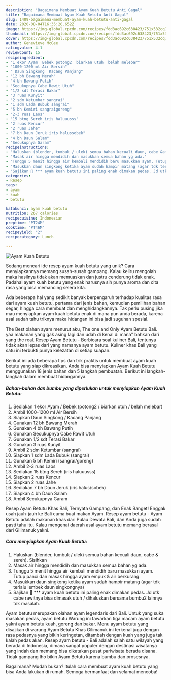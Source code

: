 ```yaml
---
description: "Bagaimana Membuat Ayam Kuah Betutu Anti Gagal"
title: "Bagaimana Membuat Ayam Kuah Betutu Anti Gagal"
slug: 1409-bagaimana-membuat-ayam-kuah-betutu-anti-gagal
date: 2020-08-04T16:35:20.652Z
image: https://img-global.cpcdn.com/recipes/fdd3ac692c638423/751x532cq70/ayam-kuah-betutu-foto-resep-utama.jpg
thumbnail: https://img-global.cpcdn.com/recipes/fdd3ac692c638423/751x532cq70/ayam-kuah-betutu-foto-resep-utama.jpg
cover: https://img-global.cpcdn.com/recipes/fdd3ac692c638423/751x532cq70/ayam-kuah-betutu-foto-resep-utama.jpg
author: Genevieve McGee
ratingvalue: 4.1
reviewcount: 15
recipeingredient:
- "1 ekor Ayam  Bebek potong2  biarkan utuh  belah melebar"
- "1000-1200 ml Air Bersih"
- " Daun Singkong  Kacang Panjang"
- "12 bh Bawang Merah"
- "4 bh Bawang Putih"
- "Secukupnya Cabe Rawit Utuh"
- "1/2 sdt Terasi Bakar"
- "3 ruas Kunyit"
- "2 sdm Ketumbar sangrai"
- "1 sdm Lada Bubuk sangrai"
- "5 bh Kemiri sangraigoreng"
- "2-3 ruas Laos"
- "15 btng Sereh iris haluuusss"
- "2 ruas Kencur"
- "2 ruas Jahe"
- "7 bh Daun Jeruk iris halussobek"
- "4 bh Daun Salam"
- "Secukupnya Garam"
recipeinstructions:
- "Haluskan (blender, tumbuk / ulek) semua bahan kecuali daun, cabe &amp; sereh). Sisihkan"
- "Masak air hingga mendidih dan masukkan semua bahan yg ada."
- "Tunggu 5 menit hingga air kembali mendidih baru masukkan ayam. Tutup panci dan masak hingga ayam empuk &amp; air berkurang."
- "Masukkan daun singkong ketika ayam sudah hampir matang (agar tdk terlalu lembek daun singkongnya)"
- "Sajikan 🍴 *** ayam kuah betutu ini paling enak dimakan pedas. Jd utk cabe rawitnya bisa dimasak utuh / dihaluskan bersama bumbu2 lainnya tdk masalah."
categories:
- Resep
tags:
- ayam
- kuah
- betutu

katakunci: ayam kuah betutu 
nutrition: 267 calories
recipecuisine: Indonesian
preptime: "PT24M"
cooktime: "PT46M"
recipeyield: "2"
recipecategory: Lunch

---
```



![Ayam Kuah Betutu](https://img-global.cpcdn.com/recipes/fdd3ac692c638423/751x532cq70/ayam-kuah-betutu-foto-resep-utama.jpg)

Sedang mencari ide resep ayam kuah betutu yang unik? Cara menyiapkannya memang susah-susah gampang. Kalau keliru mengolah maka hasilnya tidak akan memuaskan dan justru cenderung tidak enak. Padahal ayam kuah betutu yang enak harusnya sih punya aroma dan cita rasa yang bisa memancing selera kita.

Ada beberapa hal yang sedikit banyak berpengaruh terhadap kualitas rasa dari ayam kuah betutu, pertama dari jenis bahan, kemudian pemilihan bahan segar, hingga cara membuat dan menghidangkannya. Tak perlu pusing jika mau menyiapkan ayam kuah betutu enak di mana pun anda berada, karena asal sudah tahu triknya maka hidangan ini bisa jadi suguhan spesial.

The Best olahan ayam menurut aku, The one and Only Ayam Betutu Bali. yaa makanan yang gak asing lagi dan udah di kenal di mana&#34; bahkan dari yang the real. Resep Ayam Betutu - Berbicara soal kuliner Bali, tentunya tidak akan lepas dari yang namanya ayam betutu. Kuliner khas Bali yang satu ini terbukti punya kelezatan di setiap suapan.


Berikut ini ada beberapa tips dan trik praktis untuk membuat ayam kuah betutu yang siap dikreasikan. Anda bisa menyiapkan Ayam Kuah Betutu menggunakan 18 jenis bahan dan 5 langkah pembuatan. Berikut ini langkah-langkah dalam membuat hidangannya.

<!--inarticleads1-->

##### Bahan-bahan dan bumbu yang diperlukan untuk menyiapkan Ayam Kuah Betutu:

1. Sediakan 1 ekor Ayam / Bebek (potong2 / biarkan utuh / belah melebar)
1. Ambil 1000-1200 ml Air Bersih
1. Siapkan  Daun Singkong / Kacang Panjang
1. Gunakan 12 bh Bawang Merah
1. Gunakan 4 bh Bawang Putih
1. Gunakan Secukupnya Cabe Rawit Utuh
1. Gunakan 1/2 sdt Terasi Bakar
1. Gunakan 3 ruas Kunyit
1. Ambil 2 sdm Ketumbar (sangrai)
1. Siapkan 1 sdm Lada Bubuk (sangrai)
1. Gunakan 5 bh Kemiri (sangrai/goreng)
1. Ambil 2-3 ruas Laos
1. Sediakan 15 btng Sereh (iris haluuusss)
1. Siapkan 2 ruas Kencur
1. Siapkan 2 ruas Jahe
1. Sediakan 7 bh Daun Jeruk (iris halus/sobek)
1. Siapkan 4 bh Daun Salam
1. Ambil Secukupnya Garam


Resep Ayam Betutu Khas Bali, Ternyata Gampang, dan Enak Banget! Enggak usah jauh-jauh ke Bali cuma buat makan Ayam. Resep ayam betutu - Ayam Betutu adalah makanan khas dari Pulau Dewata Bali, dan Anda juga sudah pasti tahu itu. Kalau mengenai daerah asal ayam betutu memang berasal dari Gilimanuk yakni. 

<!--inarticleads2-->

##### Cara menyiapkan Ayam Kuah Betutu:

1. Haluskan (blender, tumbuk / ulek) semua bahan kecuali daun, cabe &amp; sereh). Sisihkan
1. Masak air hingga mendidih dan masukkan semua bahan yg ada.
1. Tunggu 5 menit hingga air kembali mendidih baru masukkan ayam. Tutup panci dan masak hingga ayam empuk &amp; air berkurang.
1. Masukkan daun singkong ketika ayam sudah hampir matang (agar tdk terlalu lembek daun singkongnya)
1. Sajikan 🍴 *** ayam kuah betutu ini paling enak dimakan pedas. Jd utk cabe rawitnya bisa dimasak utuh / dihaluskan bersama bumbu2 lainnya tdk masalah.


Ayam betutu merupakan olahan ayam legendaris dari Bali. Untuk yang suka masakan pedas, ayam betutu Warung ini tawarkan tiga macam ayam betutu yakni ayam betutu kuah, goreng dan bakar. Menu ayam betutu yang disajikan di warung Ayam Betutu Khas Gilimanuk ini terkenal juga dengan rasa pedasnya yang bikin keringetan, ditambah dengan kuah yang juga tak kalah pedas akan. Resep ayam betutu - Bali adalah salah satu wilayah yang berada di Indonesia, dimana sangat populer dengan destinasi wisatanya yang indah dan memang bisa dikatakan pusat pariwisata berada disana. Tidak gampang lho bikin Ayam Betutu karena bumbu dan prosesnya. 

Bagaimana? Mudah bukan? Itulah cara membuat ayam kuah betutu yang bisa Anda lakukan di rumah. Semoga bermanfaat dan selamat mencoba!
